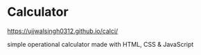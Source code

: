 # Calculator

https://ujjwalsingh0312.github.io/calci/

simple operational calculator made with HTML, CSS & JavaScript
